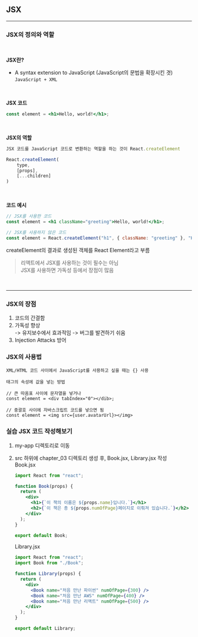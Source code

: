 ## JSX

---

### JSX의 정의와 역할

</br>

**JSX란?**

- A syntax extension to JavaScript (JavaScript의 문법을 확장시킨 겻)  
  `JavaScript + XML`

</br>

**JSX 코드**

```jsx
const element = <h1>Hello, world!</h1>;
```

</br>

**JSX의 역할**

```jsx
JSX 코드를 JavaScript 코드로 변환하는 역할을 하는 것이 React.createElement

React.createElement(
    type,
    [props],
    [...children]
)
```

</br>

**코드 예시**

```jsx
// JSX를 사용한 코드
const element = <h1 className="greeting">Hello, world!</h1>;

// JSX를 사용하지 않은 코드
const element = React.createElement("h1", { className: "greeting" }, "Hello, world!");
```

createElement의 결과로 생성된 객체를 React Element라고 부름

> 리액트에서 JSX를 사용하는 것이 필수는 아님  
> JSX를 사용하면 가독성 등에서 장점이 많음

</br>

---

### JSX의 장점

1. 코드의 간결함
2. 가독성 향상  
   -> 유지보수에서 효과적임 -> 버그를 발견하기 쉬움
3. Injection Attacks 방어

### JSX의 사용법

```
XML/HTML 코드 사이에서 JavaScript를 사용하고 싶을 때는 {} 사용

태그의 속성에 값을 넣는 방법

// 큰 따옴표 사이에 문자열을 넣거나
const element = <div tabIndex="0"></dib>;

// 중괄호 사이에 자바스크립트 코드를 넣으면 됨
const element = <img src={user.avatarUrl}></img>
```

### 실습 JSX 코드 작성해보기

1. my-app 디렉토리로 이동
2. src 하위에 chapter_03 디렉토리 생성 후, Book.jsx, Library.jsx 작성  
   Book.jsx

   ```jsx
   import React from "react";

   function Book(props) {
     return (
       <div>
         <h1>{`이 책의 이름은 ${props.name}입니다.`}</h1>
         <h2>{`이 책은 총 ${props.numOfPage}페이지로 이뤄져 있습니다.`}</h2>
       </div>
     );
   }

   export default Book;
   ```

   Library.jsx

   ```jsx
   import React from "react";
   import Book from "./Book";

   function Library(props) {
     return (
       <div>
         <Book name="처음 만난 파이썬" numOfPage={300} />
         <Book name="처음 만난 AWS" numOfPage={400} />
         <Book name="처음 만난 리액트" numOfPage={500} />
       </div>
     );
   }

   export default Library;
   ```
